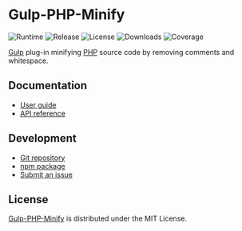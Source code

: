 # Gulp-PHP-Minify
![Runtime](https://badgen.net/npm/node/@cedx/gulp-php-minify) ![Release](https://badgen.net/npm/v/@cedx/gulp-php-minify) ![License](https://badgen.net/npm/license/@cedx/gulp-php-minify) ![Downloads](https://badgen.net/npm/dt/@cedx/gulp-php-minify) ![Coverage](https://badgen.net/codecov/c/github/cedx/gulp-php-minify)

[Gulp](https://gulpjs.com) plug-in minifying [PHP](https://www.php.net) source code by removing comments and whitespace.

## Documentation
- [User guide](https://github.com/cedx/gulp-php-minify/wiki)
- [API reference](https://cedx.github.io/gulp-php-minify)

## Development
- [Git repository](https://github.com/cedx/gulp-php-minify)
- [npm package](https://www.npmjs.com/package/@cedx/gulp-php-minify)
- [Submit an issue](https://github.com/cedx/gulp-php-minify/issues)

## License
[Gulp-PHP-Minify](https://github.com/cedx/gulp-php-minify) is distributed under the MIT License.
